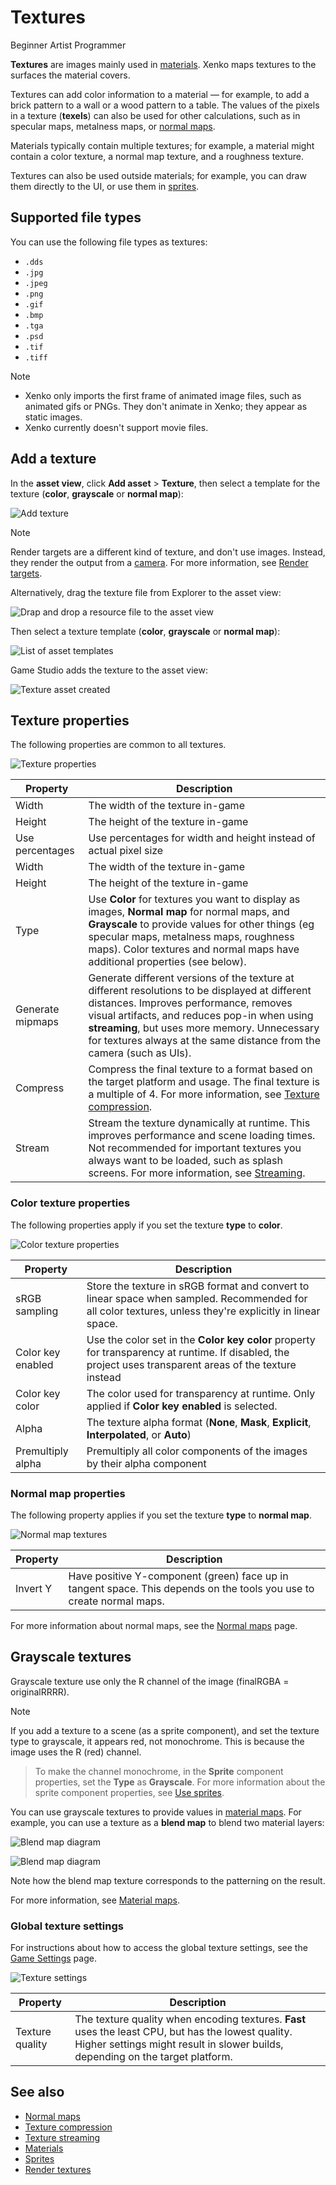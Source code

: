 # Textures

<span class="label label-doc-level">Beginner</span>
<span class="label label-doc-audience">Artist</span>
<span class="label label-doc-audience">Programmer</span>

**Textures** are images mainly used in [materials](../materials/index.md). Xenko maps textures to the surfaces the material covers.

Textures can add color information to a material — for example, to add a brick pattern to a wall or a wood pattern to a table. The values of the pixels in a texture (**texels**) can also be used for other calculations, such as in specular maps, metalness maps, or [normal maps](normal-maps.md). 

Materials typically contain multiple textures; for example, a material might contain a color texture, a normal map texture, and a roughness texture.

Textures can also be used outside materials; for example, you can draw them directly to the UI, or use them in [sprites](../../sprites/index.md).

## Supported file types

You can use the following file types as textures:

* `.dds`
* `.jpg`
* `.jpeg`
* `.png`
* `.gif`
* `.bmp`
* `.tga`
* `.psd`
* `.tif`
* `.tiff`

> [!Note]
> * Xenko only imports the first frame of animated image files, such as animated gifs or PNGs. They don't animate in Xenko; they appear as static images.
> * Xenko currently doesn't support movie files.

## Add a texture

In the **asset view**, click **Add asset** > **Texture**, then select a template for the texture (**color**, **grayscale** or **normal map**):

![Add texture](media/add-texture.png)

> [!Note]
> Render targets are a different kind of texture, and don't use images. Instead, they render the output from a [camera](../cameras/index.md). For more information, see [Render targets](../graphics-compositor/render-textures.md).

Alternatively, drag the texture file from Explorer to the asset view:

![Drap and drop a resource file to the asset view](../../get-started/media/create-assets-drop-resource.png)

Then select a texture template (**color**, **grayscale** or **normal map**):
   
![List of asset templates](media/create-assets-drag-drop-select-asset-template.png)

Game Studio adds the texture to the asset view:

![Texture asset created](../../get-started/media/create-assets-drag-drop-asset-created.png)

## Texture properties

The following properties are common to all textures.

![Texture properties](media/texture-properties.png)

| Property         | Description
|------------------|---------
| Width            | The width of the texture in-game
| Height           | The height of the texture in-game
| Use percentages    | Use percentages for width and height instead of actual pixel size
| Width            | The width of the texture in-game
| Height           | The height of the texture in-game
| Type             | Use **Color** for textures you want to display as images, **Normal map** for normal maps, and **Grayscale** to provide values for other things (eg specular maps, metalness maps, roughness maps). Color textures and normal maps have additional properties (see below).
| Generate mipmaps | Generate different versions of the texture at different resolutions to be displayed at different distances. Improves performance, removes visual artifacts, and reduces pop-in when using **streaming**, but uses more memory. Unnecessary for textures always at the same distance from the camera (such as UIs).
| Compress         | Compress the final texture to a format based on the target platform and usage. The final texture is a multiple of 4. For more information, see [Texture compression](compression.md).
| Stream         | Stream the texture dynamically at runtime. This improves performance and scene loading times. Not recommended for important textures you always want to be loaded, such as splash screens. For more information, see [Streaming](streaming.md).

### Color texture properties

The following properties apply if you set the texture **type** to **color**.

![Color texture properties](media/color-texture-properties.png)

| Property | Description
|----------|---------
| sRGB sampling | Store the texture in sRGB format and convert to linear space when sampled. Recommended for all color textures, unless they're explicitly in linear space.
| Color key enabled | Use the color set in the **Color key color** property for transparency at runtime. If disabled, the project uses transparent areas of the texture instead
| Color key color | The color used for transparency at runtime. Only applied if **Color key enabled** is selected.
| Alpha | The texture alpha format (**None**, **Mask**, **Explicit**, **Interpolated**, or **Auto**)
| Premultiply alpha |  Premultiply all color components of the images by their alpha component

### Normal map properties

The following property applies if you set the texture **type** to **normal map**.

![Normal map textures](media/normal-map-texture-properties.png)

| Property | Description
|----------|---------
| Invert Y | Have positive Y-component (green) face up in tangent space. This depends on the tools you use to create normal maps.

For more information about normal maps, see the [Normal maps](normal-maps.md) page.

## Grayscale textures

Grayscale texture use only the R channel of the image (finalRGBA = originalRRRR).

>[!Note]
>If you add a texture to a scene (as a sprite component), and set the texture type to grayscale, it appears red, not monochrome. This is because the image uses the R (red) channel.

> To make the channel monochrome, in the **Sprite** component properties, set the **Type** as **Grayscale**. For more information about the sprite component properties, see [Use sprites](../../sprites/use-sprites.md).

You can use grayscale textures to provide values in [material maps](../materials/material-maps.md). For example, you can use a texture as a **blend map** to blend two material layers:

![Blend map diagram](../materials/media/blend-map-diagram.png)

![Blend map diagram](../materials/media/blend-map-diagram2.png)

Note how the blend map texture corresponds to the patterning on the result. 

For more information, see [Material maps](../materials/material-maps.md).

### Global texture settings

For instructions about how to access the global texture settings, see the [Game Settings](../../game-studio/game-settings.md) page.

![Texture settings](../../game-studio/media/texture-settings.png)

| Property        | Description  
|-----------------|--------------
| Texture quality | The texture quality when encoding textures. **Fast** uses the least CPU, but has the lowest quality. Higher settings might result in slower builds, depending on the target platform.

## See also

* [Normal maps](normal-maps.md)
* [Texture compression](compression.md)
* [Texture streaming](streaming.md)
* [Materials](../materials/index.md)
* [Sprites](../../sprites/index.md)
* [Render textures](../graphics-compositor/render-textures.md)
